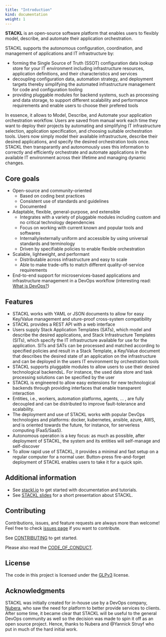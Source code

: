```yaml
---
title: "Introduction"
kind: documentation
weight: 1
---
```


**STACKL** is an open-source software platform that enables users to flexibly model, describe, and automate their application orchestration.

STACKL supports the autonomous configuration, coordination, and management of applications and IT infrastructure by:

* forming the Single Source of Truth (SSOT) configuration data lookup store for your IT environment including infrastructure resources, application definitions, and their characteristics and services
* decoupling configuration data, automation strategy, and deployment targets thereby simplifying the automated infrastructure management for code and configuration tooling
* providing pluggable modules for backend systems, such as processing and data storage, to support different scalability and performance requirements and enable users to choose their prefered tools

In essence, it allows to Model, Describe, and Automate your application orchestration workflow. Users are saved from  manual work each time they want to deploy their projects by automating and simplifying IT infrastructure selection, application specification, and choosing suitable orchestration tools. Users now simply model their available infrastructure, describe their desired applications, and specify the desired orchestration tools once. STACKL then transparantly and autonomously uses this information to correctly and efficiently orchestrate and automate applications in the available IT environment across their lifetime and managing dynamic changes.

<!-- **Features**

Visuals (Tools like [ttygif](https://github.com/icholy/ttygif) can help, but check out [Asciinema](https://asciinema.org/) for a more sophisticated method) -->


## Core goals
* Open-source and community-oriented
  * Based on coding best practices
  * Consistent use of standards and guidelines
  * Documented
* Adaptable, flexible, general-purpose, and extensible
  * Integrates with a variety of pluggable modules including custom and no critical technology dependencies
  * Focus on working with current known and popular tools and softwares
  * Internally/externally uniform and accessible by using universal standards and terminology
  * Driven by specifiable policies to enable flexible orchestration
* Scalable, lightweight, and performant
  * Distributable across infrastructure and easy to scale
  * Able to make trade-offs to match different quality-of-service requirements
* End-to-end support for microservices-based applications and infrastructure management in a DevOps workflow (interesting read: [What is DevOps?](https://www.atlassian.com/devops))

## Features

- STACKL works with YAML or JSON documents to allow  for easy Key/Value management and uture-proof cross-system compatibility
- STACKL provides a REST API with a web interface
- Users supply Stack Application Templates (SATs), which model and describe the desired applications, and Stack Infrastructure Templates (SITs), which specify the IT infrastructure available for use for the application. SITs and SATs can be processed and matched according to specified policies and result in a Stack Template, a Key/Value document that describes the desired state of an application on the infrastructure and can be deployed in the users IT environment by orchestration tools
- STACKL supports pluggable modules to allow users to use their desired technological backendsL. For instance, the used data store and task processing solutions can be specified by the user
- STACKL is engineered to allow easy extensions for new technological backends through providing interfaces that enable transparent interaction
- Entities, i.e., workers, automation platforms, agents, … ,  are fully decoupled and can be distributed to improve fault-tolerance and scalability.
- The deployment and use of STACKL works with popular DevOps technologies and platforms: docker, kubernetes, ansible, azure, AWS, and is oriented towards the future, for instance, for serverless computing (FaaS/SaaS).
- Autonomous operation is a key focus: as much as possible, after deployment of STACKL, the system and its entities will self-manage and self-discover
- To allow rapid use of STACKL, it provides a minimal and fast setup on a regular computer for a normal user. Button-press fire-and-forget deployment of STACKL enables users to take it for a quick spin.


## Additional information

- See [stackl.io](https://www.stackl.io) to get started with documentation and tutorials.
- See [STACKL slides](https://drive.google.com/open?id=10ZmqGU3pOc6EJyZpED4fMgav5pD01RztLkfSn3Jl9EA) for a short presentation about STACKL.

## Contributing

Contributions, issues, and feature requests are always more than welcome! Feel free to check [issues page](https://github.com/kefranabg/readme-md-generator/issues) if you want to contribute.


See [CONTRIBUTING](../CONTRIBUTING) to get started.

Please also read the [CODE_OF_CONDUCT](../CODE_OF_CONDUCT).


## License

The code in this project is licensed under the [GLPv3](../LICENSE) license.

## Acknowledgments

STACKL was initially created for in-house use by a DevOps company, [Nubera](https://www.nubera.eu/), who saw the need for platform to better provide services to clients. After some time, it became clear that STACKL will be useful to the general DevOps community as well so the decision was made to spin it off as an open source project.
Hence, thanks to Nubera and @Yannick Struyf who put in much of the hard initial work.
